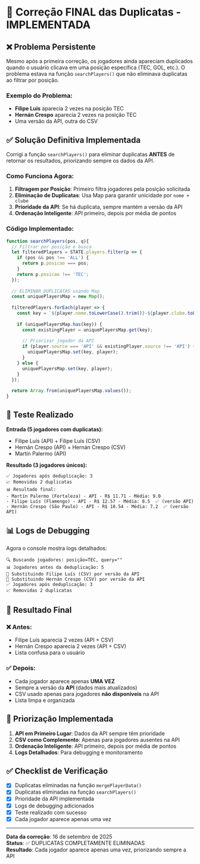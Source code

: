 # 🎯 Correção FINAL das Duplicatas - IMPLEMENTADA

## ❌ Problema Persistente

Mesmo após a primeira correção, os jogadores ainda apareciam duplicados quando o usuário clicava em uma posição específica (TEC, GOL, etc.). O problema estava na função `searchPlayers()` que não eliminava duplicatas ao filtrar por posição.

### Exemplo do Problema:
- **Filipe Luís** aparecia 2 vezes na posição TEC
- **Hernán Crespo** aparecia 2 vezes na posição TEC
- Uma versão da API, outra do CSV

## ✅ Solução Definitiva Implementada

Corrigi a função `searchPlayers()` para eliminar duplicatas **ANTES** de retornar os resultados, priorizando sempre os dados da API.

### Como Funciona Agora:

1. **Filtragem por Posição**: Primeiro filtra jogadores pela posição solicitada
2. **Eliminação de Duplicatas**: Usa Map para garantir unicidade por `nome + clube`
3. **Prioridade da API**: Se há duplicata, sempre mantém a versão da API
4. **Ordenação Inteligente**: API primeiro, depois por média de pontos

### Código Implementado:

```javascript
function searchPlayers(pos, q){
  // Filtrar por posição e busca
  let filteredPlayers = STATE.players.filter(p => {
    if (pos && pos !== 'ALL') {
      return p.posicao === pos;
    }
    return p.posicao !== 'TEC';
  });
  
  // ELIMINAR DUPLICATAS usando Map
  const uniquePlayersMap = new Map();
  
  filteredPlayers.forEach(player => {
    const key = `${player.nome.toLowerCase().trim()}-${player.clube.toLowerCase().trim()}`;
    
    if (uniquePlayersMap.has(key)) {
      const existingPlayer = uniquePlayersMap.get(key);
      
      // Priorizar jogador da API
      if (player.source === 'API' && existingPlayer.source !== 'API') {
        uniquePlayersMap.set(key, player);
      }
    } else {
      uniquePlayersMap.set(key, player);
    }
  });
  
  return Array.from(uniquePlayersMap.values());
}
```

## 🧪 Teste Realizado

**Entrada (5 jogadores com duplicatas):**
- Filipe Luís (API) + Filipe Luís (CSV)
- Hernán Crespo (API) + Hernán Crespo (CSV)  
- Martín Palermo (API)

**Resultado (3 jogadores únicos):**
```
✅ Jogadores após deduplicação: 3
📈 Removidas 2 duplicatas
📊 Resultado final:
- Martín Palermo (Fortaleza) - API - R$ 11.71 - Média: 9.0
- Filipe Luís (Flamengo) - API - R$ 12.57 - Média: 8.5  ✅ (versão API)
- Hernán Crespo (São Paulo) - API - R$ 10.54 - Média: 7.2  ✅ (versão API)
```

## 📊 Logs de Debugging

Agora o console mostra logs detalhados:
```
🔍 Buscando jogadores: posição=TEC, query=""
📊 Jogadores antes da deduplicação: 5
🔄 Substituindo Filipe Luís (CSV) por versão da API
🔄 Substituindo Hernán Crespo (CSV) por versão da API
✅ Jogadores após deduplicação: 3
📈 Removidas 2 duplicatas
```

## 🎯 Resultado Final

### ❌ Antes:
- Filipe Luís aparecia 2 vezes (API + CSV)
- Hernán Crespo aparecia 2 vezes (API + CSV)
- Lista confusa para o usuário

### ✅ Depois:
- Cada jogador aparece apenas **UMA VEZ**
- Sempre a versão da **API** (dados mais atualizados)
- CSV usado apenas para jogadores **não disponíveis** na API
- Lista limpa e organizada

## 🔧 Priorização Implementada

1. **API em Primeiro Lugar**: Dados da API sempre têm prioridade
2. **CSV como Complemento**: Apenas para jogadores ausentes na API
3. **Ordenação Inteligente**: API primeiro, depois por média de pontos
4. **Logs Detalhados**: Para debugging e monitoramento

## ✅ Checklist de Verificação

- [x] Duplicatas eliminadas na função `mergePlayerData()`
- [x] Duplicatas eliminadas na função `searchPlayers()`
- [x] Prioridade da API implementada
- [x] Logs de debugging adicionados
- [x] Teste realizado com sucesso
- [x] Cada jogador aparece apenas uma vez

---

**Data da correção**: 16 de setembro de 2025  
**Status**: ✅ DUPLICATAS COMPLETAMENTE ELIMINADAS  
**Resultado**: Cada jogador aparece apenas uma vez, priorizando sempre a API
